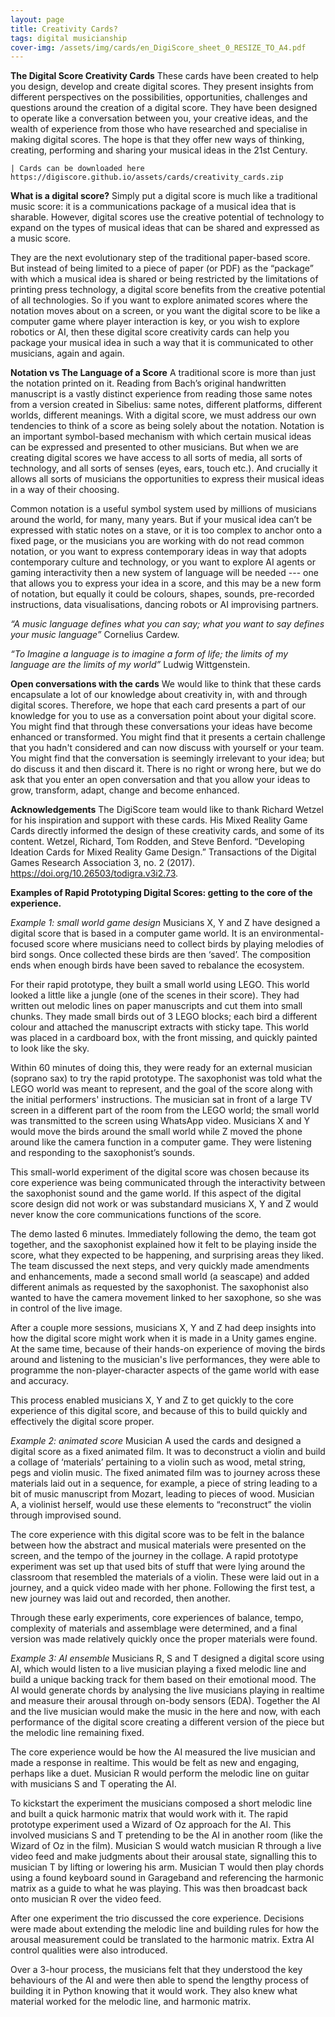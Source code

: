 ```yaml
---
layout: page
title: Creativity Cards?
tags: digital musicianship
cover-img: /assets/img/cards/en_DigiScore_sheet_0_RESIZE_TO_A4.pdf
---
```


**The Digital Score Creativity Cards**
These cards have been created to help you design, develop and create digital scores. They present insights from 
different perspectives on the possibilities, opportunities, challenges and questions around the creation of a digital score. 
They have been designed to operate like a conversation between you, your creative ideas, and the wealth of experience from 
those who have researched and specialise in making digital scores. The hope is that they offer new ways of thinking, 
creating, performing and sharing your musical ideas in the 21st Century.

    | Cards can be downloaded here https://digiscore.github.io/assets/cards/creativity_cards.zip

**What is a digital score?**
Simply put a digital score is much like a traditional music score: it is a communications package of a musical idea 
that is sharable. However, digital scores use the creative potential of technology to expand on the types of musical 
ideas that can be shared and expressed as a music score. 

They are the next evolutionary step of the traditional paper-based score. But instead of being limited to a piece of 
paper (or PDF) as the “package” with which a musical idea is shared or being restricted by the limitations of printing 
press technology, a digital score benefits from the creative potential of all technologies. So if you want to explore 
animated scores where the notation moves about on a screen, or you want the digital score to be like a computer game 
where player interaction is key, or you wish to explore robotics or AI, then these digital score creativity cards can 
help you package your musical idea in such a way that it is communicated to other musicians, again and again. 

**Notation vs The Language of a Score**
A traditional score is more than just the notation printed on it. Reading from Bach’s original handwritten manuscript is 
a vastly distinct experience from reading those same notes from a version created in Sibelius: same notes, different 
platforms, different worlds, different meanings. With a digital score, we must address our own tendencies to think of a 
score as being solely about the notation. Notation is an important symbol-based mechanism with which certain musical 
ideas can be expressed and presented to other musicians. But when we are creating digital scores we have access to all 
sorts of media, all sorts of technology, and all sorts of senses (eyes, ears, touch etc.). And crucially it allows all 
sorts of musicians the opportunities to express their musical ideas in a way of their choosing. 

Common notation is a useful symbol system used by millions of musicians around the world, for many, many years. But if 
your musical idea can’t be expressed with static notes on a stave, or it is too complex to anchor onto a fixed page, or 
the musicians you are working with do not read common notation, or you want to express contemporary ideas in way that 
adopts contemporary culture and technology, or you want to explore AI agents or gaming interactivity then a new system 
of language will be needed --- one that allows you to express your idea in a score, and this may be a new form of 
notation, but equally it could be colours, shapes, sounds, pre-recorded instructions, data visualisations, dancing 
robots or AI improvising partners. 

*“A music language defines what you can say; what you want to say defines your music language”* Cornelius Cardew.

*“To Imagine a language is to imagine a form of life; the limits of my language are the limits of my world”* Ludwig Wittgenstein.

**Open conversations with the cards**
We would like to think that these cards encapsulate a lot of our knowledge about creativity in, with and through digital 
scores. Therefore, we hope that each card presents a part of our knowledge for you to use as a conversation point about 
your digital score. You might find that through these conversations your ideas have become enhanced or transformed. You 
might find that it presents a certain challenge that you hadn't considered and can now discuss with yourself or your team. 
You might find that the conversation is seemingly irrelevant to your idea; but do discuss it and then discard it. There 
is no right or wrong here, but we do ask that you enter an open conversation and that you allow your ideas to grow, 
transform, adapt, change and become enhanced.

**Acknowledgements**
The DigiScore team would like to thank Richard Wetzel for his inspiration and support with these cards. His Mixed 
Reality Game Cards directly informed the design of these creativity cards, and some of its content. Wetzel, Richard, 
Tom Rodden, and Steve Benford. “Developing Ideation Cards for Mixed Reality Game Design.” Transactions of the Digital 
Games Research Association 3, no. 2 (2017). https://doi.org/10.26503/todigra.v3i2.73.




**Examples of Rapid Prototyping Digital Scores: getting to the core of the experience.**

*Example 1: small world game design*
Musicians X, Y and Z have designed a digital score that is based in a computer game world. It is an environmental-focused 
score where musicians need to collect birds by playing melodies of bird songs. Once collected these birds are then ‘saved’. 
The composition ends when enough birds have been saved to rebalance the ecosystem.

For their rapid prototype, they built a small world using LEGO. This world looked a little like a jungle (one of the 
scenes in their score). They had written out melodic lines on paper manuscripts and cut them into small chunks. They 
made small birds out of 3 LEGO blocks; each bird a different colour and attached the manuscript extracts with sticky 
tape. This world was placed in a cardboard box, with the front missing, and quickly painted to look like the sky.

Within 60 minutes of doing this, they were ready for an external musician (soprano sax) to try the rapid prototype. 
The saxophonist was told what the LEGO world was meant to represent, and the goal of the score along with the initial 
performers' instructions. The musician sat in front of a large TV screen in a different part of the room from the LEGO 
world; the small world was transmitted to the screen using WhatsApp video. Musicians X and Y would move the birds around 
the small world while Z moved the phone around like the camera function in a computer game. They were listening and 
responding to the saxophonist’s sounds. 

This small-world experiment of the digital score was chosen because its core experience was being communicated through 
the interactivity between the saxophonist sound and the game world. If this aspect of the digital score design did not 
work or was substandard musicians X, Y and Z would never know the core communications functions of the score.

The demo lasted 6 minutes. Immediately following the demo, the team got together, and the saxophonist explained how 
it felt to be playing inside the score, what they expected to be happening, and surprising areas they liked. The team 
discussed the next steps, and very quickly made amendments and enhancements, made a second small world (a seascape) 
and added different animals as requested by the saxophonist. The saxophonist also wanted to have the camera movement 
linked to her saxophone, so she was in control of the live image. 

After a couple more sessions, musicians X, Y and Z had deep insights into how the digital score might work when it is 
made in a Unity games engine. At the same time, because of their hands-on experience of moving the birds around and 
listening to the musician's live performances, they were able to programme the non-player-character aspects of the game 
world with ease and accuracy.

This process enabled musicians X, Y and Z to get quickly to the core experience of this digital score, and because of 
this to build quickly and effectively the digital score proper.


*Example 2: animated score*
Musician A used the cards and designed a digital score as a fixed animated film. It was to deconstruct a violin and 
build a collage of ‘materials’ pertaining to a violin such as wood, metal string, pegs and violin music. The fixed 
animated film was to journey across these materials laid out in a sequence, for example, a piece of string leading to a 
bit of music manuscript from Mozart, leading to pieces of wood. Musician A, a violinist herself, would use these elements 
to “reconstruct” the violin through improvised sound. 

The core experience with this digital score was to be felt in the balance between how the abstract and musical materials 
were presented on the screen, and the tempo of the journey in the collage. A rapid prototype experiment was set up that 
used bits of stuff that were lying around the classroom that resembled the materials of a violin. These were laid out 
in a journey, and a quick video made with her phone. Following the first test, a new journey was laid out and recorded, 
then another.

Through these early experiments, core experiences of balance, tempo, complexity of materials and assemblage were 
determined, and a final version was made relatively quickly once the proper materials were found.


*Example 3: AI ensemble*
Musicians R, S and T designed a digital score using AI, which would listen to a live musician playing a fixed melodic 
line and build a unique backing track for them based on their emotional mood. The AI would generate chords by analysing 
the live musicians playing in realtime and measure their arousal through on-body sensors (EDA). Together the AI and the 
live musician would make the music in the here and now, with each performance of the digital score creating a different 
version of the piece but the melodic line remaining fixed.

The core experience would be how the AI measured the live musician and made a response in realtime. This would be felt 
as new and engaging, perhaps like a duet. Musician R would perform the melodic line on guitar with musicians S and T 
operating the AI.

To kickstart the experiment the musicians composed a short melodic line and built a quick harmonic matrix that would 
work with it. The rapid prototype experiment used a Wizard of Oz approach for the AI. This involved musicians S and T 
pretending to be the AI in another room (like the Wizard of Oz in the film). Musician S would watch musician R through 
a live video feed and make judgments about their arousal state, signalling this to musician T by lifting or lowering his 
arm. Musician T would then play chords using a found keyboard sound in Garageband and referencing the harmonic matrix as 
a guide to what he was playing. This was then broadcast back onto musician R over the video feed.

After one experiment the trio discussed the core experience. Decisions were made about extending the melodic line and 
building rules for how the arousal measurement could be translated to the harmonic matrix. Extra AI control qualities 
were also introduced. 

Over a 3-hour process, the musicians felt that they understood the key behaviours of the AI and were then able to spend 
the lengthy process of building it in Python knowing that it would work. They also knew what material worked for the 
melodic line, and harmonic matrix. 

